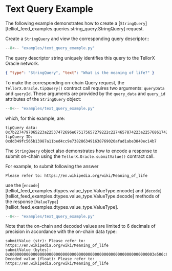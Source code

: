 # Text Query Example

The following example demonstrates how to create a
[`StringQuery`][telliot_feed_examples.queries.string_query.StringQuery] request.

Create a `StringQuery` and view the corresponding query descriptor::

```python hl_lines="4-5"
--8<-- "examples/text_query_example.py"
```

The query descriptor string uniquely identifies this query to the
TellorX Oracle network.

```json
{ "type": "StringQuery", "text": "What is the meaning of life?" }
```

To make the corresponding on-chain Query request,
the `TellorX.Oracle.tipQuery()` contract call
requires two arguments: `queryData` and `queryId`. These arguments are provided by
the `query_data` and `query_id` attributes of the `StringQuery` object:

```python hl_lines="6 7"
--8<-- "examples/text_query_example.py"
```

which, for this example, are:

    tipQuery data: 0x7b2274797065223a22537472696e675175657279222c2274657874223a225768617420697320746865206d65616e696e67206f66206c6966653f227d
    tipQuery ID: 0xdd349fc565b13987a11bed4cc9e7382863491638769020afad1abe3840ec14b7

The `StringQuery` object also demonstrates how to encode a response
to submit on-chain using the `TellorX.Oracle.submitValue()` contract call.

For example, to submit following the answer

    Please refer to: https://en.wikipedia.org/wiki/Meaning_of_life

use the
[`encode`][telliot_feed_examples.dtypes.value_type.ValueType.encode] and
[`decode`][telliot_feed_examples.dtypes.value_type.ValueType.decode] methods of the response
[`ValueType`][telliot_feed_examples.dtypes.value_type.ValueType].

```python hl_lines="9-16"
--8<-- "examples/text_query_example.py"
```

Note that the on-chain and decoded values are limited to
6 decimals of precision in accordance with the on-chain data type:

    submitValue (str): Please refer to: https://en.wikipedia.org/wiki/Meaning_of_life
    submitValue (bytes): 0x000000000000000000000000000000000000000000000000000000000000003e506c6561736520726566657220746f3a2068747470733a2f2f656e2e77696b6970656469612e6f72672f77696b692f4d65616e696e675f6f665f6c6966650000
    Decoded value (float): Please refer to: https://en.wikipedia.org/wiki/Meaning_of_life
